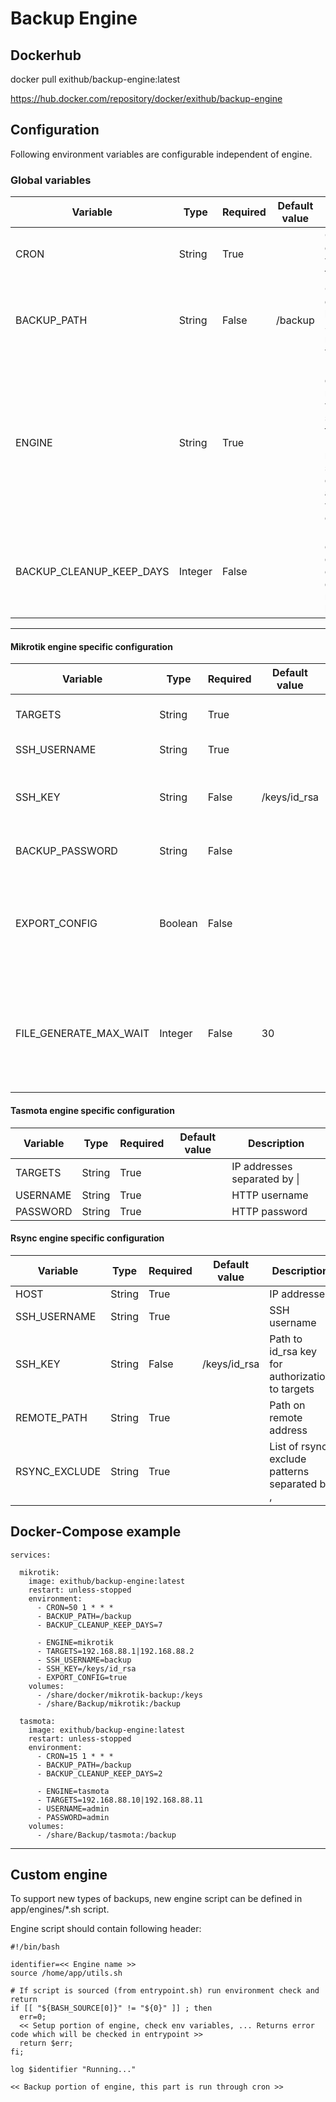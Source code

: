 # Backup Engine

## Dockerhub
docker pull exithub/backup-engine:latest

https://hub.docker.com/repository/docker/exithub/backup-engine


## Configuration
Following environment variables are configurable independent of engine.

### Global variables
| Variable                 | Type    | Required | Default value | Description                                                                                                                              |
|--------------------------|---------|----------|---------------|------------------------------------------------------------------------------------------------------------------------------------------|
| CRON                     | String  | True     |               | Crontab expression with 5 fields.                                                                                                        |
| BACKUP_PATH              | String  | False    | /backup       | Output directory for backups. Should be mounted as volume.                                                                               |
| ENGINE                   | String  | True     |               | Backup engine name which will be run, see below for details. <br/>Must be a name of a script contained in app/engines without extension. |
| BACKUP_CLEANUP_KEEP_DAYS | Integer | False    |               | If set cleanup of directories older than n days will be run after backup job.                                                            |

---
#### Mikrotik engine specific configuration

| Variable               | Type    | Required | Default value | Description                                                                              |
|------------------------|---------|----------|---------------|------------------------------------------------------------------------------------------|
| TARGETS                | String  | True     |               | IP addresses separated by &#124;                                                         |
| SSH_USERNAME           | String  | True     |               | SSH username                                                                             |
| SSH_KEY                | String  | False    | /keys/id_rsa  | Path to id_rsa key for authorization to targets                                          |
| BACKUP_PASSWORD        | String  | False    |               | If set backup file will be encrypted                                                     |
| EXPORT_CONFIG          | Boolean | False    |               | If set to true in addition to binary config, configuration export will be performed      |
| FILE_GENERATE_MAX_WAIT | Integer | False    | 30            | Max time engine will wait for router to generate backup file. Must be a positive integer |

#### Tasmota engine specific configuration

| Variable | Type   | Required | Default value | Description                      |
|----------|--------|----------|---------------|----------------------------------|
| TARGETS  | String | True     |               | IP addresses separated by &#124; |
| USERNAME | String | True     |               | HTTP username                    |
| PASSWORD | String | True     |               | HTTP password                    |

#### Rsync engine specific configuration

| Variable      | Type   | Required | Default value | Description                                     |
|---------------|--------|----------|---------------|-------------------------------------------------|
| HOST          | String | True     |               | IP addresses                                    |
| SSH_USERNAME  | String | True     |               | SSH username                                    |
| SSH_KEY       | String | False    | /keys/id_rsa  | Path to id_rsa key for authorization to targets |
| REMOTE_PATH   | String | True     |               | Path on remote address                          |
| RSYNC_EXCLUDE | String | True     |               | List of rsync exclude patterns separated by ,   |

## Docker-Compose example
```
services:

  mikrotik:
    image: exithub/backup-engine:latest
    restart: unless-stopped      
    environment:
      - CRON=50 1 * * *
      - BACKUP_PATH=/backup
      - BACKUP_CLEANUP_KEEP_DAYS=7
      
      - ENGINE=mikrotik
      - TARGETS=192.168.88.1|192.168.88.2
      - SSH_USERNAME=backup
      - SSH_KEY=/keys/id_rsa
      - EXPORT_CONFIG=true
    volumes:
      - /share/docker/mikrotik-backup:/keys
      - /share/Backup/mikrotik:/backup

  tasmota:
    image: exithub/backup-engine:latest
    restart: unless-stopped      
    environment:
      - CRON=15 1 * * *
      - BACKUP_PATH=/backup
      - BACKUP_CLEANUP_KEEP_DAYS=2
      
      - ENGINE=tasmota
      - TARGETS=192.168.88.10|192.168.88.11
      - USERNAME=admin
      - PASSWORD=admin
    volumes:
      - /share/Backup/tasmota:/backup
```


---
## Custom engine

To support new types of backups, new engine script can be defined in app/engines/*.sh script.

Engine script should contain following header:
```
#!/bin/bash

identifier=<< Engine name >>
source /home/app/utils.sh

# If script is sourced (from entrypoint.sh) run environment check and return
if [[ "${BASH_SOURCE[0]}" != "${0}" ]] ; then
  err=0;
  << Setup portion of engine, check env variables, ... Returns error code which will be checked in entrypoint >>
  return $err;
fi;

log $identifier "Running..."

<< Backup portion of engine, this part is run through cron >>

```




